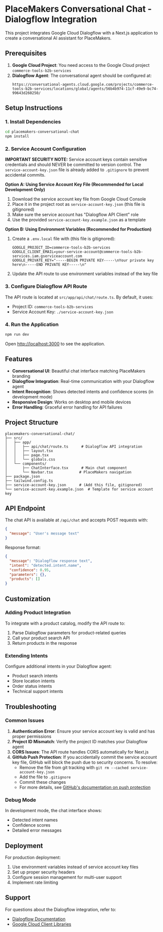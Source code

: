 # PlaceMakers Conversational Chat - Dialogflow Integration

This project integrates Google Cloud Dialogflow with a Next.js application to create a conversational AI assistant for PlaceMakers.

## Prerequisites

1. **Google Cloud Project**: You need access to the Google Cloud project `commerce-tools-b2b-services`
2. **Dialogflow Agent**: The conversational agent should be configured at:
   ```
   https://conversational-agents.cloud.google.com/projects/commerce-tools-b2b-services/locations/global/agents/56b4b974-11cf-49e9-bc74-99643d260250/
   ```

## Setup Instructions

### 1. Install Dependencies

```bash
cd placemakers-conversational-chat
npm install
```

### 2. Service Account Configuration

**IMPORTANT SECURITY NOTE:**
Service account keys contain sensitive credentials and should NEVER be committed to version control. The `service-account-key.json` file is already added to `.gitignore` to prevent accidental commits.

**Option A: Using Service Account Key File (Recommended for Local Development Only)**

1. Download the service account key file from Google Cloud Console
2. Place it in the project root as `service-account-key.json` (this file is gitignored)
3. Make sure the service account has "Dialogflow API Client" role
4. Use the provided `service-account-key.example.json` as a template

**Option B: Using Environment Variables (Recommended for Production)**

1. Create a `.env.local` file with (this file is gitignored):
   ```
   GOOGLE_PROJECT_ID=commerce-tools-b2b-services
   GOOGLE_CLIENT_EMAIL=your-service-account@commerce-tools-b2b-services.iam.gserviceaccount.com
   GOOGLE_PRIVATE_KEY="-----BEGIN PRIVATE KEY-----\nYour private key here\n-----END PRIVATE KEY-----\n"
   ```

2. Update the API route to use environment variables instead of the key file

### 3. Configure Dialogflow API Route

The API route is located at `src/app/api/chat/route.ts`. By default, it uses:
- Project ID: `commerce-tools-b2b-services`
- Service Account Key: `./service-account-key.json`

### 4. Run the Application

```bash
npm run dev
```

Open [http://localhost:3000](http://localhost:3000) to see the application.

## Features

- **Conversational UI**: Beautiful chat interface matching PlaceMakers branding
- **Dialogflow Integration**: Real-time communication with your Dialogflow agent
- **Intent Recognition**: Shows detected intents and confidence scores (in development mode)
- **Responsive Design**: Works on desktop and mobile devices
- **Error Handling**: Graceful error handling for API failures

## Project Structure

```
placemakers-conversational-chat/
├── src/
│   ├── app/
│   │   ├── api/chat/route.ts      # Dialogflow API integration
│   │   ├── layout.tsx
│   │   ├── page.tsx
│   │   └── globals.css
│   └── components/
│       ├── ChatInterface.tsx      # Main chat component
│       └── Navbar.tsx            # PlaceMakers navigation
├── package.json
├── tailwind.config.ts
├── service-account-key.json      # (Add this file, gitignored)
└── service-account-key.example.json  # Template for service account key
```

## API Endpoint

The chat API is available at `/api/chat` and accepts POST requests with:

```json
{
  "message": "User's message text"
}
```

Response format:
```json
{
  "message": "Dialogflow response text",
  "intent": "detected.intent.name",
  "confidence": 0.95,
  "parameters": {},
  "products": []
}
```

## Customization

### Adding Product Integration

To integrate with a product catalog, modify the API route to:
1. Parse Dialogflow parameters for product-related queries
2. Call your product search API
3. Return products in the response

### Extending Intents

Configure additional intents in your Dialogflow agent:
- Product search intents
- Store location intents
- Order status intents
- Technical support intents

## Troubleshooting

### Common Issues

1. **Authentication Error**: Ensure your service account key is valid and has proper permissions
2. **Project ID Mismatch**: Verify the project ID matches your Dialogflow agent
3. **CORS Issues**: The API route handles CORS automatically for Next.js
4. **GitHub Push Protection**: If you accidentally commit the service account key file, GitHub will block the push due to security concerns. To resolve:
   - Remove the file from git tracking with `git rm --cached service-account-key.json`
   - Add the file to `.gitignore`
   - Commit these changes
   - For more details, see [GitHub's documentation on push protection](https://docs.github.com/code-security/secret-scanning/working-with-secret-scanning-and-push-protection/working-with-push-protection-from-the-command-line#resolving-a-blocked-push)

### Debug Mode

In development mode, the chat interface shows:
- Detected intent names
- Confidence scores
- Detailed error messages

## Deployment

For production deployment:
1. Use environment variables instead of service account key files
2. Set up proper security headers
3. Configure session management for multi-user support
4. Implement rate limiting

## Support

For questions about the Dialogflow integration, refer to:
- [Dialogflow Documentation](https://cloud.google.com/dialogflow/docs)
- [Google Cloud Client Libraries](https://cloud.google.com/nodejs/docs/reference/dialogflow/latest)
